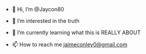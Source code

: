 - 👋 Hi, I’m @Jaycon80
- 👀 I’m interested in the truth
- 🌱 I’m currently learning what this is REALLY ABOUT 

- 📫 How to reach me jaimeconley0@gmail.com

<!---
Jaycon80/Jaycon80 is a ✨ special ✨ repository because its `README.md` (this file) appears on your GitHub profile.
You can click the Preview link to take a look at your changes.
--->
